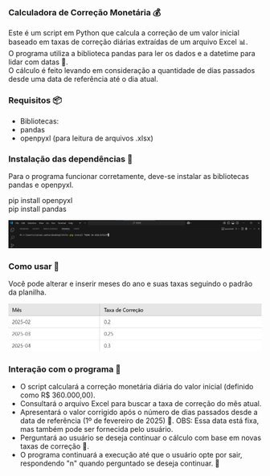 ### Calculadora de Correção Monetária 💰  
Este é um script em Python que calcula a correção de um valor inicial baseado em taxas de correção diárias extraídas de um arquivo Excel 📊.  
O programa utiliza a biblioteca pandas para ler os dados e a datetime para lidar com datas 📅.  
O cálculo é feito levando em consideração a quantidade de dias passados desde uma data de referência até o dia atual.

### Requisitos 📦

- Bibliotecas:  
- pandas  
- openpyxl (para leitura de arquivos .xlsx)  
### Instalação das dependências 🔧    

Para o programa funcionar corretamente, deve-se instalar as bibliotecas pandas e openpyxl.    

pip install openpyxl  
pip install pandas  

![Imagem de exemplo](assets/exemplo.png)

### Como usar 🚀
Você pode alterar e inserir meses do ano e suas taxas seguindo o padrão da planilha.  

![Imagem de exemplo](assets/exemploPlanilha.png)

### Interação com o programa 💬

- O script calculará a correção monetária diária do valor inicial (definido como R$ 360.000,00).  
- Consultará o arquivo Excel para buscar a taxa de correção do mês atual.  
- Apresentará o valor corrigido após o número de dias passados desde a data de referência (1º de fevereiro de 2025) 📅. OBS: Essa data está fixa, mas também pode ser fornecida pelo usuário.  
- Perguntará ao usuário se deseja continuar o cálculo com base em novas taxas de correção 🔄.  
- O programa continuará a execução até que o usuário opte por sair, respondendo "n" quando perguntado se deseja continuar. 🚪
